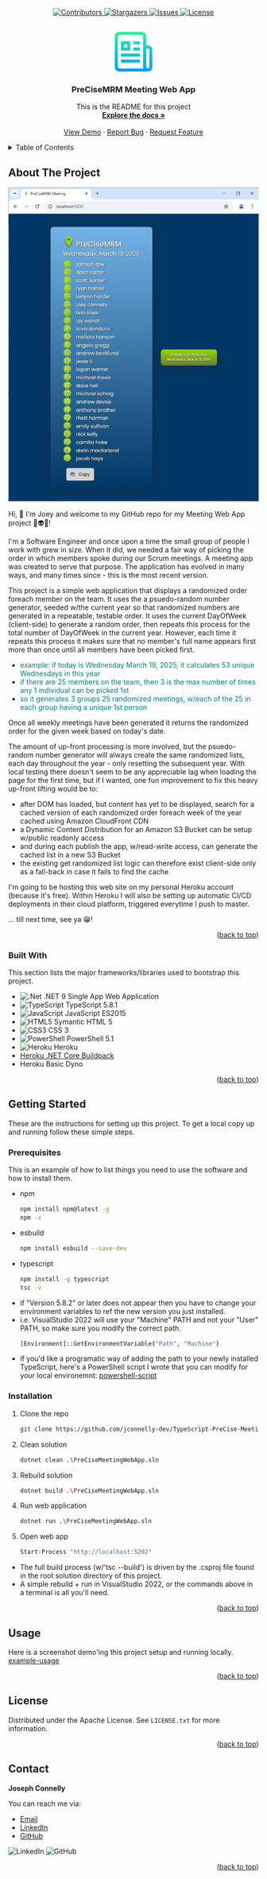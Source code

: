 <a name="readme-top"></a>


<!-- PROJECT SHIELDS -->
<p align="center">
  <a href="https://github.com/your-org/your-repo/graphs/contributors">
    <img src="https://img.shields.io/github/contributors/your-org/your-repo.svg?style=for-the-badge" alt="Contributors">
  </a>
  <a href="https://github.com/your-org/your-repo/stargazers">
    <img src="https://img.shields.io/github/stars/your-org/your-repo.svg?style=for-the-badge" alt="Stargazers">
  </a>
  <a href="https://github.com/your-org/your-repo/issues">
    <img src="https://img.shields.io/github/issues/your-org/your-repo.svg?style=for-the-badge" alt="Issues">
  </a>
  <a href="https://github.com/your-org/your-repo/blob/main/LICENSE.txt">
    <img src="https://img.shields.io/github/license/your-org/your-repo.svg?style=for-the-badge" alt="License">
  </a>
</p>


<!-- PROJECT LOGO -->
<br />
<div align="center">
  <a href="https://github.com/othneildrew/Best-README-Template">
    <img src="images/logo.png" alt="Logo" width="80" height="80">
  </a>

  <h3 align="center">PreCiseMRM Meeting Web App</h3>

  <p align="center">
    This is the README for this project
    <br />
    <a href="https://github.com/othneildrew/Best-README-Template"><strong>Explore the docs »</strong></a>
    <br />
    <br />
    <a href="https://github.com/othneildrew/Best-README-Template">View Demo</a>
    ·
    <a href="https://github.com/othneildrew/Best-README-Template/issues">Report Bug</a>
    ·
    <a href="https://github.com/othneildrew/Best-README-Template/issues">Request Feature</a>
  </p>
</div>

<!-- TABLE OF CONTENTS -->
<details>
  <summary>Table of Contents</summary>
  <ol>
    <li>
      <a href="#about-the-project">About The Project</a>
      <ul>
        <li><a href="#built-with">Built</a></li>
      </ul>
    </li>
    <li>
      <a href="#getting-started">Getting Started</a>
      <ul>
        <li><a href="#prerequisites">Prerequisites</a></li>
        <li><a href="#installation">Installation</a></li>
      </ul>
    </li>
    <li><a href="#usage">Usage</a></li>
    <li><a href="#license">License</a></li>
    <li><a href="#contact">Contact</a></li>
  </ol>
</details>


<!-- ABOUT THE PROJECT -->
## About The Project

<p align="center">
  <a href="images/web-app.png">
    <img src="images/web-app.png" alt="Web Application Screenshot" />
  </a>
</p>

Hi, 👋 I'm Joey and welcome to my GitHub repo for my Meeting Web App project 🚀👽😄!

I'm a Software Engineer and once upon a time the small group of people I work with grew in size. 
When it did, we needed a fair way of picking the order in which members spoke during our Scrum meetings. 
A meeting app was created to serve that purpose. 
The application has evolved in many ways, and many times since - this is the most recent version. 

This project is a simple web application that displays a randomized order foreach member on the team. 
It uses the a psuedo-random number generator, seeded w/the current year so that randomized numbers are generated in a repeatable, testable order.
It uses the current DayOfWeek (client-side) to generate a random order, then repeats this process for the total number of DayOfWeek in the current year. 
However, each time it repeats this process it makes sure that no member's full name appears first more than once until all members have been picked first. 
<ul>
  <li><span style="color:teal">example: if today is Wednesday March 19, 2025, it calculates 53 unique Wednesdays in this year</span></li>
  <li><span style="color:teal">if there are 25 members on the team, then 3 is the max number of times any 1 individual can be picked 1st</span></li>
  <li><span style="color:teal">so it generates 3 groups 25 randomized meetings, w/each of the 25 in each group having a unique 1st person</span></li>
</ul>
Once all weekly meetings have been generated it returns the randomized order for the given week based on today's date.
<br />

The amount of up-front processing is more involved, but the psuedo-random number generator will always create the same randomized lists, each day throughout the year - only resetting the subsequent year. 
With local testing there doesn't seem to be any appreciable lag when loading the page for the first time, but if I wanted, one fun improvement to fix this heavy up-front lifting would be to:
* after DOM has loaded, but content has yet to be displayed, search for a cached version of each randomized order foreach week of the year cached using Amazon CloudFront CDN
* a Dynamic Content Distribution for an Amazon S3 Bucket can be setup w/public readonly access
* and during each publish the app, w/read-write access, can generate the cached list in a new S3 Bucket
* the existing get randomized list logic can therefore exist client-side only as a fall-back in case it fails to find the cache

I'm going to be hosting this web site on my personal Heroku account (because it's free).
Within Heroku I will also be setting up automatic CI/CD deployments in their cloud platform, triggered everytime I push to master. 

... till next time, see ya 😁!

<p align="right">(<a href="#readme-top">back to top</a>)</p>


### Built With

This section lists the major frameworks/libraries used to bootstrap this project.

* ![.Net] .NET 9 Single App Web Application 
* ![TypeScript] TypeScript 5.8.1 
* ![JavaScript] JavaScript ES2015 
* ![HTML5] Symantic HTML 5 
* ![CSS3] CSS 3 
* ![PowerShell] PowerShell 5.1 
* ![Heroku] Heroku 
* [Heroku .NET Core Buildpack](https://github.com/jincod/dotnetcore-buildpack) 
* Heroku Basic Dyno

<p align="right">(<a href="#readme-top">back to top</a>)</p>


<!-- GETTING STARTED -->
## Getting Started

These are the instructions for setting up this project. 
To get a local copy up and running follow these simple steps. 


### Prerequisites

This is an example of how to list things you need to use the software and how to install them.
* npm
  ```sh
  npm install npm@latest -g
  npm -v
  ```
* esbuild
  ```sh
  npm install esbuild --save-dev
  ```
* typescript
  ```sh
  npm install -g typescript
  tsc -v
  ```
* if "Version 5.8.2" or later does not appear then you have to change your environment variables to ref the new version you just installed.
* i.e. VisualStudio 2022 will use your "Machine" PATH and not your "User" PATH, so make sure you modify the correct path. 
  ```sh
  [Environment]::GetEnvironmentVariable("Path", "Machine")
  ```
* if you'd like a programatic way of adding the path to your newly installed TypeScript, here's a PowerShell script I wrote that you can modify for your local environemnt:
[powershell-script](scripts/dev-path-mover.ps1)


### Installation

1. Clone the repo
   ```sh
   git clone https://github.com/jconnelly-dev/TypeScript-PreCise-Meeting-WebApp.git
   ```
2. Clean solution
   ```sh
   dotnet clean .\PreCiseMeetingWebApp.sln
   ```
3. Rebuild solution
   ```sh
   dotnet build .\PreCiseMeetingWebApp.sln
   ```
4. Run web application
   ```sh
   dotnet run .\PreCiseMeetingWebApp.sln
   ```
5. Open web app
   ```sh
   Start-Process "http://localhost:5202"
   ```
   
* The full build process (w/'tsc --build') is driven by the .csproj file found in the root solution directory of this project. 
* A simple rebuild + run in VisualStudio 2022, or the commands above in a terminal is all you'll need. 

<p align="right">(<a href="#readme-top">back to top</a>)</p>


<!-- USAGE EXAMPLES -->
## Usage

Here is a screenshot demo'ing this project setup and running locally. 
[example-usage](images/example-usage.png)

<p align="right">(<a href="#readme-top">back to top</a>)</p>


<!-- LICENSE -->
## License

Distributed under the Apache License. See `LICENSE.txt` for more information.

<p align="right">(<a href="#readme-top">back to top</a>)</p>


<!-- CONTACT -->
## Contact

**Joseph Connelly** 

You can reach me via:
- [Email](mailto:joseph_a_connelly@yahoo.com)
- [LinkedIn](https://www.linkedin.com/in/joseph-a-connelly)
- [GitHub](https://github.com/jconnelly-dev)

![LinkedIn](https://img.shields.io/badge/linkedin-%230077B5.svg?style=for-the-badge&logo=linkedin&logoColor=white) ![GitHub](https://img.shields.io/badge/github-%23121011.svg?style=for-the-badge&logo=github&logoColor=white)
<br />

<p align="right">(<a href="#readme-top">back to top</a>)</p>


<!-- MARKDOWN LINKS & IMAGES -->
[contributors-shield]: https://img.shields.io/github/contributors/othneildrew/Best-README-Template.svg?style=for-the-badge
[contributors-url]: https://github.com/othneildrew/Best-README-Template/graphs/contributors
[stars-shield]: https://img.shields.io/github/stars/othneildrew/Best-README-Template.svg?style=for-the-badge
[stars-url]: https://github.com/othneildrew/Best-README-Template/stargazers
[issues-shield]: https://img.shields.io/github/issues/othneildrew/Best-README-Template.svg?style=for-the-badge
[issues-url]: https://github.com/othneildrew/Best-README-Template/issues
[license-shield]: https://img.shields.io/github/license/othneildrew/Best-README-Template.svg?style=for-the-badge
[license-url]: https://github.com/othneildrew/Best-README-Template/blob/master/LICENSE.txt
[product-screenshot]: images/screenshot.png
[.Net]: https://img.shields.io/badge/.NET-5C2D91?style=for-the-badge&logo=.net&logoColor=white
[C#]: https://img.shields.io/badge/c%23-%23239120.svg?style=for-the-badge&logo=csharp&logoColor=white
[TypeScript]: https://img.shields.io/badge/TypeScript-3178C6?style=for-the-badge&logo=typescript&logoColor=white
[JavaScript]: https://img.shields.io/badge/javascript-%23323330.svg?style=for-the-badge&logo=javascript&logoColor=%23F7DF1E
[HTML5]: https://img.shields.io/badge/html5-%23E34F26.svg?style=for-the-badge&logo=html5&logoColor=white
[CSS3]: https://img.shields.io/badge/css3-%231572B6.svg?style=for-the-badge&logo=css3&logoColor=white
[Heroku]: https://img.shields.io/badge/heroku-%23430098.svg?style=for-the-badge&logo=heroku&logoColor=white
[PowerShell]: https://img.shields.io/badge/PowerShell-5391FE?style=for-the-badge&logo=powershell&logoColor=white
[Visual Studio]: https://img.shields.io/badge/Visual%20Studio-5C2D91.svg?style=for-the-badge&logo=visual-studio&logoColor=white
[Markdown]: https://img.shields.io/badge/markdown-%23000000.svg?style=for-the-badge&logo=markdown&logoColor=white
